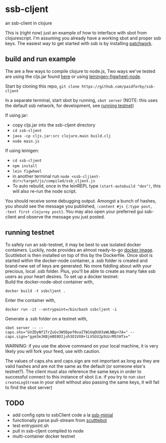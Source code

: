 # ssb-cljent
an ssb-client in clojure

This is (right now) just an example of how to interface with sbot from clojurescript. I'm assuming you already have a working sbot and proper ssb keys. The easiest way to get started with ssb is by installing [patchwork](https://github.com/ssbc/patchwork/releases).

## build and run example 

The are a few ways to compile clojure to node.js, Two ways we've tested are using the cljs.jar found [here](https://github.com/clojure/clojurescript/releases/tag/r1.9.946) or using [leiningen-figwheel-node](https://github.com/malyn/figwheel-node-template).  

Start by cloning this repo, `git clone https://github.com/paidforby/ssb-cljent`

In a separate terminal, start sbot by running, `sbot server` (NOTE: this uses the default ssb network, for development, see [running testnet](https://github.com/paidforby/ssb-cljent#running-testnet))

If using jar:
* copy cljs.jar into the ssb-cljent directory
* `cd ssb-cljent`
* `java -cp cljs.jar:src clojure.main build.clj` 
* `node main.js`

If using leinigen:
* `cd ssb-cljent`
* `npm install`
* `lein figwheel`
* in another terminal run `node <ssb-cljient-dir>/target/js/compiled/ssb_cljent.js`
* To auto rebuild, once in the leinREPL type `(start-autobuild "dev")`, this will also re-run the node script.

You should receive some debugging output. Amongst a bunch of hashes, you should see the message you published, `:content #js {:type post, :text first clojurey post}`. You may also open your preferred gui ssb-client and observe the message you just posted.

## running testnet
To safely run an ssb-testnet, it may be best to use isolated docker containers. Luckily, node provides an almost ready-to-go [docker image](https://github.com/nodejs/docker-node). Scuttlebot is then installed on top of this by the Dockerfile. Once sbot is started within the docker-node container, a .ssb folder is created and brand-new set of keys are generated. No more fiddling about with your precious, local .ssb folder. Plus, you'll be able to create as many fake ssb users as your heart desires. To set up a docker testnet:  
Build the docker-node-sbot container with,    
```
docker build -t ssbcljent . 
```
Enter the container with,  
```
docker run -it --entrypoint=/bin/bash ssbcljent -i
```
Generate a .ssb folder on a testnet with,
```
sbot server -- --caps.shs="GVZDyNf1TrZuGv3W5Dpef0vaITW1UqOUO3aWLNBp+7A=" --caps.sign="gym3eJKBjm0E0OIjuh3O1VX8+lLVSGV2p5UzrMStHTs="
```
WARNING: if you use the above command on your local machine, it is very likely you will fork your feed, use with caution.

The values of caps.shs and caps.sign are not important as long as they are valid hashes and are not the same as the default (or someone else's testnet?). The client must also reference the same keys in order to successful connect to this instance of sbot (i.e. if you try to run `sbot createLogStream` in your shell without also passing the same keys, it will fail to find the sbot server)   

## TODO
* add config opts to ssbClient code a la [ssb-minial](https://github.com/av8ta/ssb-minimal/blob/master/index.js)
* functionally parse pull-stream from [scuttlebot](https://www.npmjs.com/package/scuttlebot)
* test entrypoint.sh
* pull in ssb-cljent compiled to node
* multi-container docker testnet
